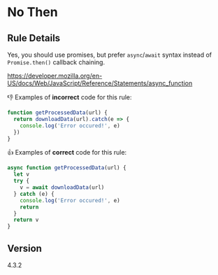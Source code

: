 # No Then

## Rule Details

Yes, you should use promises, but prefer `async`/`await` syntax instead of `Promise.then()` callback chaining.

https://developer.mozilla.org/en-US/docs/Web/JavaScript/Reference/Statements/async_function

👎 Examples of **incorrect** code for this rule:

```js
function getProcessedData(url) {
  return downloadData(url).catch(e => {
    console.log('Error occured!', e)
  })
}
```

👍 Examples of **correct** code for this rule:

```js
async function getProcessedData(url) {
  let v
  try {
    v = await downloadData(url)
  } catch (e) {
    console.log('Error occured!', e)
    return
  }
  return v
}
```

## Version

4.3.2
